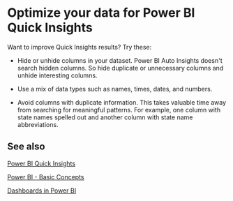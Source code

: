 ﻿<properties
   pageTitle="Optimize your data for Power BI Quick Insights"
   description="Optimize your data for Power BI Quick Insights. If Power BI doesn't find insights in your data, here are some things you can do."
   services="powerbi"
   documentationCenter=""
   authors="mihart"
   manager="mblythe"
   editor=""
   tags=""/>

<tags
   ms.service="powerbi"
   ms.devlang="NA"
   ms.topic="article"
   ms.tgt_pltfrm="NA"
   ms.workload="powerbi"
   ms.date="11/23/2015"
   ms.author="mihart"/>

# Optimize your data for Power BI Quick Insights
Want to improve Quick Insights results?  Try these:

- Hide or unhide columns in your dataset. Power BI Auto Insights doesn't search hidden columns.  So hide duplicate or unnecessary columns and unhide interesting columns.

- Use a mix of data types such as names, times, dates, and numbers.

- Avoid columns with duplicate information.  This takes valuable time away from searching for meaningful patterns.  For example, one column with state names spelled out and another column with state name abbreviations.


## See also

[Power BI Quick Insights](powerbi-service-auto-insights.md)

[Power BI - Basic Concepts](powerbi-service-basic-concepts.md)

[Dashboards in Power BI](powerbi-service-dashboards.md)
